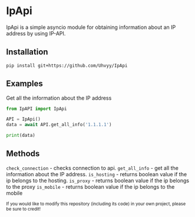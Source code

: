 # IpApi
IpApi is a simple asyncio module for obtaining information about an IP address by using IP-API.

## Installation
```
pip install git+https://github.com/Uhvyy/IpApi
```

## Examples
Get all the information about the IP address
```py
from IpAPI import IpApi 

API = IpApi()
data = await API.get_all_info('1.1.1.1')

print(data)
```

## Methods
`check_connection` - checks connection to api.
`get_all_info` - get all the information about the IP address.
`is_hosting` - returns boolean value if the ip belongs to the hosting.
`is_proxy` - returns boolean value if the ip belongs to the proxy
`is_mobile` - returns boolean value if the ip belongs to the mobile

<sub>If you would like to modify this repository (including its code) in your own project, please be sure to credit!</sub>
